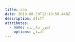 ```yaml
---
title: aaa
date: 2019-08-30T12:18:58.448Z
description: dfsff
attributes:
  - name: کشور سازنده
    options: آلمان
---
```


